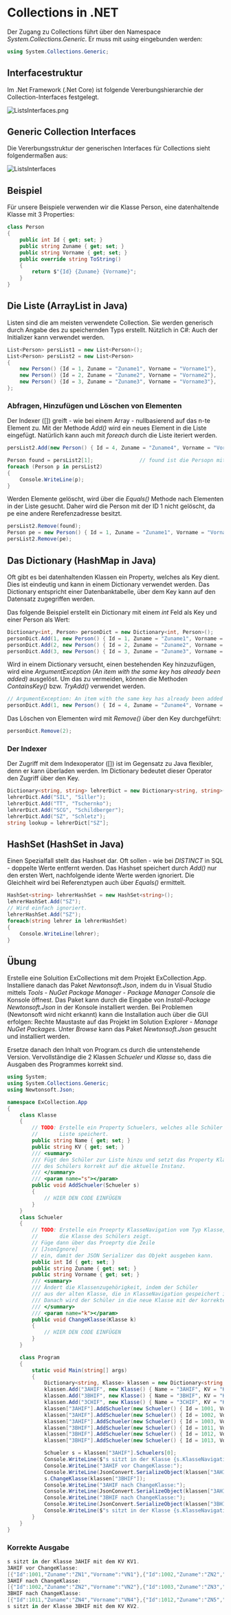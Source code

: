 # Collections in .NET

Der Zugang zu Collections führt über den Namespace *System.Collections.Generic*. Er muss mit *using*
eingebunden werden:

```c#
using System.Collections.Generic;
```

## Interfacestruktur

Im .Net Framework (.Net Core) ist folgende Vererbungshierarchie der Collection-Interfaces festgelegt.

![ListsInterfaces.png](ListsInterfaces.png)

## Generic Collection Interfaces

Die Vererbungsstruktur der generischen Interfaces für Collections sieht folgendermaßen aus:

![ListsInterfaces](ListsInterfaces.png)

## Beispiel

Für unsere Beispiele verwenden wir die Klasse Person, eine datenhaltende Klasse mit 3 Properties:

```c#
class Person
{
    public int Id { get; set; }
    public string Zuname { get; set; }
    public string Vorname { get; set; }
    public override string ToString()
    {
        return $"{Id} {Zuname} {Vorname}";
    }
}
```

## Die Liste (ArrayList in Java)

Listen sind die am meisten verwendete Collection. Sie werden generisch durch Angabe des zu speichernden
Typs erstellt. Nützlich in C#: Auch der Initializer kann verwendet werden.

```c#
List<Person> persList1 = new List<Person>();
List<Person> persList2 = new List<Person>
{
    new Person() {Id = 1, Zuname = "Zuname1", Vorname = "Vorname1"},
    new Person() {Id = 2, Zuname = "Zuname2", Vorname = "Vorname2"},
    new Person() {Id = 3, Zuname = "Zuname3", Vorname = "Vorname3"},
};
```

### Abfragen, Hinzufügen und Löschen von Elementen

Der Indexer ([]) greift - wie bei einem Array - nullbasierend auf das n-te Element zu. Mit der Methode
*Add()* wird ein neues Element in die Liste eingefügt. Natürlich kann auch mit *foreach* durch die Liste
iteriert werden.

```c#
persList2.Add(new Person() { Id = 4, Zuname = "Zuname4", Vorname = "Vorname4" });

Person found = persList2[1];               // found ist die Persopn mit der ID 2.
foreach (Person p in persList2)
{
    Console.WriteLine(p);
}
```

Werden Elemente gelöscht, wird über die *Equals()* Methode nach Elementen in der Liste gesucht. Daher wird
die Person mit der ID 1 nicht gelöscht, da pe eine andere Rerefenzadresse besitzt.

```c#
persList2.Remove(found);
Person pe = new Person() { Id = 1, Zuname = "Zuname1", Vorname = "Vorname1" };
persList2.Remove(pe);
```

## Das Dictionary (HashMap in Java)

Oft gibt es bei datenhaltenden Klassen ein Property, welches als Key dient. Dies ist eindeutig und kann
in einem Dictionary verwendet werden. Das Dictionary entspricht einer Datenbanktabelle, über dem Key
kann auf den Datensatz zugegriffen werden.

Das folgende Beispiel erstellt ein Dictionary mit einem *int* Feld als Key und einer Person als Wert:

```c#
Dictionary<int, Person> personDict = new Dictionary<int, Person>();
personDict.Add(1, new Person() { Id = 1, Zuname = "Zuname1", Vorname = "Vorname1" });
personDict.Add(2, new Person() { Id = 2, Zuname = "Zuname2", Vorname = "Vorname2" });
personDict.Add(3, new Person() { Id = 3, Zuname = "Zuname3", Vorname = "Vorname3" });
```

Wird in einem Dictionary versucht, einen bestehenden Key hinzuzufügen, wird eine *ArgumentException
(An item with the same key has already been added)* ausgelöst. Um das zu vermeiden, können die Methoden
*ContainsKey()* bzw. *TryAdd()* verwendet werden.

```c#
// ArgumentException: An item with the same key has already been added
personDict.Add(1, new Person() { Id = 4, Zuname = "Zuname4", Vorname = "Vorname4" });
```

Das Löschen von Elementen wird mit *Remove()* über den Key durchgeführt:

```c#
personDict.Remove(2);
```

### Der Indexer

Der Zugriff mit dem Indexoperator ([]) ist im Gegensatz zu Java flexibler, denn er kann überladen werden.
Im Dictionary bedeutet dieser Operator den Zugriff über den Key.

```c#
Dictionary<string, string> lehrerDict = new Dictionary<string, string>();
lehrerDict.Add("SIL", "Siller");
lehrerDict.Add("TT", "Tschernko");
lehrerDict.Add("SCG", "Schildberger");
lehrerDict.Add("SZ", "Schletz");
string lookup = lehrerDict["SZ"];
```

## HashSet (HashSet in Java)

Einen Spezialfall stellt das Hashset dar. Oft sollen - wie bei *DISTINCT* in SQL - doppelte Werte entfernt
werden. Das Hashset speichert durch *Add()* nur den ersten Wert, nachfolgende idente Werte werden ignoriert.
Die Gleichheit wird bei Referenztypen auch über *Equals()* ermittelt.

```c#
HashSet<string> lehrerHashSet = new HashSet<string>();
lehrerHashSet.Add("SZ");
// Wird einfach ignoriert.
lehrerHashSet.Add("SZ");
foreach(string lehrer in lehrerHashSet)
{
    Console.WriteLine(lehrer);
}
```

## Übung

Erstelle eine Soluition ExCollections mit dem Projekt ExCollection.App. Installiere danach das Paket
*Newtonsoft.Json*, indem du in Visual Studio mittels *Tools* - *NuGet Package Manager* - *Package Manager Console*
die Konsole öffnest. Das Paket kann durch die Eingabe von *Install-Package Newtonsoft.Json* in der Konsole
installiert werden. Bei Problemen (Newtonsoft wird nicht erkannt) kann die Installation auch über die GUI
erfolgen: Rechte Maustaste auf das Projekt im Solution Explorer - *Manage NuGet Packages*. Unter *Browse*
kann das Paket *Newtonsoft.Json* gesucht und installiert werden.

Ersetze danach den Inhalt von Program.cs durch die untenstehende Version. Vervollständige die 2 Klassen 
*Schueler* und *Klasse* so, dass die Ausgaben des Programmes korrekt sind.

```c#
using System;
using System.Collections.Generic;
using Newtonsoft.Json;

namespace ExCollection.App
{
    class Klasse
    {
        // TODO: Erstelle ein Property Schuelers, welches alle Schüler der Klasse in einer
        //       Liste speichert.
        public string Name { get; set; }
        public string KV { get; set; }
        /// <summary>
        /// Fügt den Schüler zur Liste hinzu und setzt das Property KlasseNavigation
        /// des Schülers korrekt auf die aktuelle Instanz.
        /// </summary>
        /// <param name="s"></param>
        public void AddSchueler(Schueler s)
        {
            // HIER DEN CODE EINFÜGEN
        }
    }
    class Schueler
    {
        // TODO: Erstelle ein Proeprty KlasseNavigation vom Typ Klasse, welches auf
        //       die Klasse des Schülers zeigt.
        // Füge dann über das Proeprty die Zeile
        // [JsonIgnore]
        // ein, damit der JSON Serializer das Objekt ausgeben kann.
        public int Id { get; set; }
        public string Zuname { get; set; }
        public string Vorname { get; set; }
        /// <summary>
        /// Ändert die Klassenzugehörigkeit, indem der Schüler
        /// aus der alten Klasse, die in KlasseNavigation gespeichert ist, entfernt wird.
        /// Danach wird der Schüler in die neue Klasse mit der korrekten Navigation eingefügt.
        /// </summary>
        /// <param name="k"></param>
        public void ChangeKlasse(Klasse k)
        {
            // HIER DEN CODE EINFÜGEN
        }
    }

    class Program
    {
        static void Main(string[] args)
        {
            Dictionary<string, Klasse> klassen = new Dictionary<string, Klasse>();
            klassen.Add("3AHIF", new Klasse() { Name = "3AHIF", KV = "KV1" });
            klassen.Add("3BHIF", new Klasse() { Name = "3BHIF", KV = "KV2" });
            klassen.Add("3CHIF", new Klasse() { Name = "3CHIF", KV = "KV3" });
            klassen["3AHIF"].AddSchueler(new Schueler() { Id = 1001, Vorname = "VN1", Zuname = "ZN1" });
            klassen["3AHIF"].AddSchueler(new Schueler() { Id = 1002, Vorname = "VN2", Zuname = "ZN2" });
            klassen["3AHIF"].AddSchueler(new Schueler() { Id = 1003, Vorname = "VN3", Zuname = "ZN3" });
            klassen["3BHIF"].AddSchueler(new Schueler() { Id = 1011, Vorname = "VN4", Zuname = "ZN4" });
            klassen["3BHIF"].AddSchueler(new Schueler() { Id = 1012, Vorname = "VN5", Zuname = "ZN5" });
            klassen["3BHIF"].AddSchueler(new Schueler() { Id = 1013, Vorname = "VN6", Zuname = "ZN6" });

            Schueler s = klassen["3AHIF"].Schuelers[0];
            Console.WriteLine($"s sitzt in der Klasse {s.KlasseNavigation.Name} mit dem KV {s.KlasseNavigation.KV}.");            
            Console.WriteLine("3AHIF vor ChangeKlasse:");
            Console.WriteLine(JsonConvert.SerializeObject(klassen["3AHIF"].Schuelers));
            s.ChangeKlasse(klassen["3BHIF"]);
            Console.WriteLine("3AHIF nach ChangeKlasse:");
            Console.WriteLine(JsonConvert.SerializeObject(klassen["3AHIF"].Schuelers));
            Console.WriteLine("3BHIF nach ChangeKlasse:");
            Console.WriteLine(JsonConvert.SerializeObject(klassen["3BHIF"].Schuelers));
            Console.WriteLine($"s sitzt in der Klasse {s.KlasseNavigation.Name} mit dem KV {s.KlasseNavigation.KV}.");
        }
    }
}

```

### Korrekte Ausgabe

```PowerShell
s sitzt in der Klasse 3AHIF mit dem KV KV1.
3AHIF vor ChangeKlasse:
[{"Id":1001,"Zuname":"ZN1","Vorname":"VN1"},{"Id":1002,"Zuname":"ZN2","Vorname":"VN2"},{"Id":1003,"Zuname":"ZN3","Vorname":"VN3"}]
3AHIF nach ChangeKlasse:
[{"Id":1002,"Zuname":"ZN2","Vorname":"VN2"},{"Id":1003,"Zuname":"ZN3","Vorname":"VN3"}]
3BHIF nach ChangeKlasse:
[{"Id":1011,"Zuname":"ZN4","Vorname":"VN4"},{"Id":1012,"Zuname":"ZN5","Vorname":"VN5"},{"Id":1013,"Zuname":"ZN6","Vorname":"VN6"},{"Id":1001,"Zuname":"ZN1","Vorname":"VN1"}]
s sitzt in der Klasse 3BHIF mit dem KV KV2.
```
